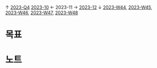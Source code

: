 
↑ [2023-Q4](2023-Q4.md)
[2023-10](2023-10.md) ← 2023-11 → [2023-12](2023-12.md)
↓ [2023-W44](2023-W44.md), [2023-W45](2023-W45.md), [2023-W46](2023-W46.md), [2023-W47](2023-W47.md), [2023-W48](2023-W48.md)

# 목표



# 노트




